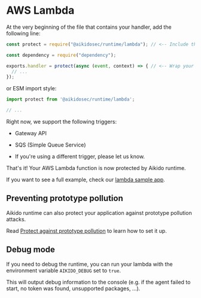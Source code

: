 # AWS Lambda

At the very beginning of the file that contains your handler, add the following line:

```js
const protect = require("@aikidosec/runtime/lambda"); // <-- Include this before any other code or imports

const dependency = require("dependency");

exports.handler = protect(async (event, context) => { // <-- Wrap your handler with protect
  // ...
});
```

or ESM import style:

```js
import protect from '@aikidosec/runtime/lambda';

// ...
```

Right now, we support the following triggers:
- Gateway API
- SQS (Simple Queue Service)

- If you're using a different trigger, please let us know.

That's it! Your AWS Lambda function is now protected by Aikido runtime.

If you want to see a full example, check our [lambda sample app](../sample-apps/lambda-mongodb).

## Preventing prototype pollution

Aikido runtime can also protect your application against prototype pollution attacks.

Read [Protect against prototype pollution](./prototype-pollution.md) to learn how to set it up.

## Debug mode

If you need to debug the runtime, you can run your lambda with the environment variable `AIKIDO_DEBUG` set to `true`.

This will output debug information to the console (e.g. if the agent failed to start, no token was found, unsupported packages, ...).
